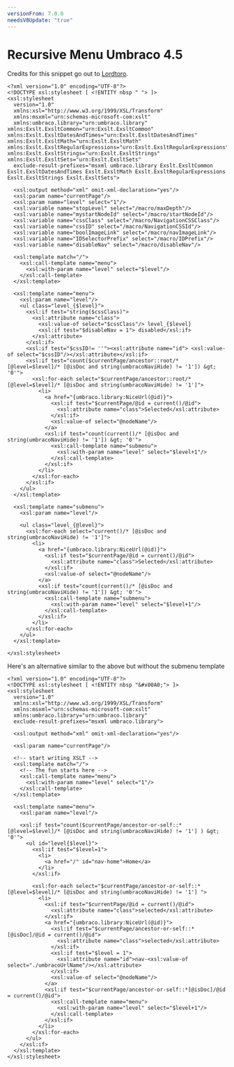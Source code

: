 ```yaml
---
versionFrom: 7.0.0
needsV8Update: "true"
---
```


# Recursive Menu Umbraco 4.5

Credits for this snippet go out to [Lordtoro](https://lordtoro.wordpress.com/2010/07/10/recursive-navigation-in-umbraco-4-5-0/).

    <?xml version="1.0" encoding="UTF-8"?>
    <!DOCTYPE xsl:stylesheet [ <!ENTITY nbsp " "> ]>
    <xsl:stylesheet
      version="1.0"
      xmlns:xsl="http://www.w3.org/1999/XSL/Transform"
      xmlns:msxml="urn:schemas-microsoft-com:xslt"
      xmlns:umbraco.library="urn:umbraco.library" xmlns:Exslt.ExsltCommon="urn:Exslt.ExsltCommon" xmlns:Exslt.ExsltDatesAndTimes="urn:Exslt.ExsltDatesAndTimes" xmlns:Exslt.ExsltMath="urn:Exslt.ExsltMath" xmlns:Exslt.ExsltRegularExpressions="urn:Exslt.ExsltRegularExpressions" xmlns:Exslt.ExsltStrings="urn:Exslt.ExsltStrings" xmlns:Exslt.ExsltSets="urn:Exslt.ExsltSets"
      exclude-result-prefixes="msxml umbraco.library Exslt.ExsltCommon Exslt.ExsltDatesAndTimes Exslt.ExsltMath Exslt.ExsltRegularExpressions Exslt.ExsltStrings Exslt.ExsltSets">

      <xsl:output method="xml" omit-xml-declaration="yes"/>
      <xsl:param name="currentPage"/>
      <xsl:param name="level" select="1"/>
      <xsl:variable name="stopLevel" select="/macro/maxDepth"/>
      <xsl:variable name="mystartNodeId" select="/macro/startNodeId"/>
      <xsl:variable name="cssClass" select="/macro/NavigationCSSClass"/>
      <xsl:variable name="cssID" select="/macro/NavigationCSSId"/>
      <xsl:variable name="boolImageLink" select="/macro/navImageLink"/>
      <xsl:variable name="IDSelectorPrefix" select="/macro/IDPrefix"/>
      <xsl:variable name="disableNav" select="/macro/disableNav"/>

      <xsl:template match="/">
        <xsl:call-template name="menu">
          <xsl:with-param name="level" select="$level"/>
        </xsl:call-template>
      </xsl:template>

      <xsl:template name="menu">
        <xsl:param name="level"/>
        <ul class="level_{$level}">
          <xsl:if test="string($cssClass)">
            <xsl:attribute name="class">
              <xsl:value-of select="$cssClass"/> level_{$level}
              <xsl:if test="$disableNav = 1"> disabled</xsl:if>
            </xsl:attribute>
          </xsl:if>
          <xsl:if test="$cssID!= ''"><xsl:attribute name="id"> <xsl:value-of select="$cssID"/></xsl:attribute></xsl:if>
          <xsl:if test="count($currentPage/ancestor::root/* [@level=$level]/* [@isDoc and string(umbracoNaviHide) != '1']) &gt; '0'">
            <xsl:for-each select="$currentPage/ancestor::root/* [@level=$level]/* [@isDoc and string(umbracoNaviHide) != '1']">
              <li>
                <a href="{umbraco.library:NiceUrl(@id)}">
                  <xsl:if test="$currentPage/@id = current()/@id">
                    <xsl:attribute name="class">Selected</xsl:attribute>
                  </xsl:if>
                  <xsl:value-of select="@nodeName"/>
                </a>
                <xsl:if test="count(current()/* [@isDoc and string(umbracoNaviHide) != '1']) &gt; '0'">
                  <xsl:call-template name="submenu">
                    <xsl:with-param name="level" select="$level+1"/>
                  </xsl:call-template>
                </xsl:if>
              </li>
            </xsl:for-each>
          </xsl:if>
        </ul>
      </xsl:template>

      <xsl:template name="submenu">
        <xsl:param name="level"/>

        <ul class="level_{@level}">
          <xsl:for-each select="current()/* [@isDoc and string(umbracoNaviHide) != '1']">
            <li>
              <a href="{umbraco.library:NiceUrl(@id)}">
                <xsl:if test="$currentPage/@id = current()/@id">
                  <xsl:attribute name="class">Selected</xsl:attribute>
                </xsl:if>
                <xsl:value-of select="@nodeName"/>
              </a>
              <xsl:if test="count(current()/* [@isDoc and string(umbracoNaviHide) != '1']) &gt; '0'">
                <xsl:call-template name="submenu">
                  <xsl:with-param name="level" select="$level+1"/>
                </xsl:call-template>
              </xsl:if>
            </li>
          </xsl:for-each>
        </ul>
      </xsl:template>

    </xsl:stylesheet>

Here's an alternative similar to the above but without the submenu template

    <?xml version="1.0" encoding="UTF-8"?>
    <!DOCTYPE xsl:stylesheet [ <!ENTITY nbsp "&#x00A0;"> ]>
    <xsl:stylesheet 
      version="1.0" 
      xmlns:xsl="http://www.w3.org/1999/XSL/Transform" 
      xmlns:msxml="urn:schemas-microsoft-com:xslt"
      xmlns:umbraco.library="urn:umbraco.library"
      exclude-result-prefixes="msxml umbraco.library">

      <xsl:output method="xml" omit-xml-declaration="yes"/>

      <xsl:param name="currentPage"/>

      <!-- start writing XSLT -->
      <xsl:template match="/">
        <!-- The fun starts here -->
        <xsl:call-template name="menu">
          <xsl:with-param name="level" select="1"/>
        </xsl:call-template>
      </xsl:template>

      <xsl:template name="menu">
        <xsl:param name="level"/>

        <xsl:if test="count($currentPage/ancestor-or-self::* [@level=$level]/* [@isDoc and string(umbracoNaviHide) != '1'] ) &gt; '0'">
          <ul id="level{$level}">
            <xsl:if test="$level=1">
              <li>
                <a href="/" id="nav-home">Home</a>
              </li>
            </xsl:if>

            <xsl:for-each select="$currentPage/ancestor-or-self::*  [@level=$level]/* [@isDoc and string(umbracoNaviHide) != '1'] ">
              <li>
                <xsl:if test="$currentPage/@id = current()/@id">
                  <xsl:attribute name="class">selected</xsl:attribute>
                </xsl:if>
                <a href="{umbraco.library:NiceUrl(@id)}">
                  <xsl:if test="$currentPage/ancestor-or-self::*[@isDoc]/@id = current()/@id">
                    <xsl:attribute name="class">selected</xsl:attribute>
                  </xsl:if>
                  <xsl:if test="$level = 1">
                    <xsl:attribute name="id">nav-<xsl:value-of select="./umbracoUrlName"/></xsl:attribute>
                  </xsl:if>
                  <xsl:value-of select="@nodeName"/>
                </a>
                <xsl:if test="$currentPage/ancestor-or-self::*[@isDoc]/@id = current()/@id">
                  <xsl:call-template name="menu">
                    <xsl:with-param name="level" select="$level+1"/>
                  </xsl:call-template>
                </xsl:if>
              </li>
            </xsl:for-each>
          </ul>    
        </xsl:if>
      </xsl:template>
    </xsl:stylesheet>
